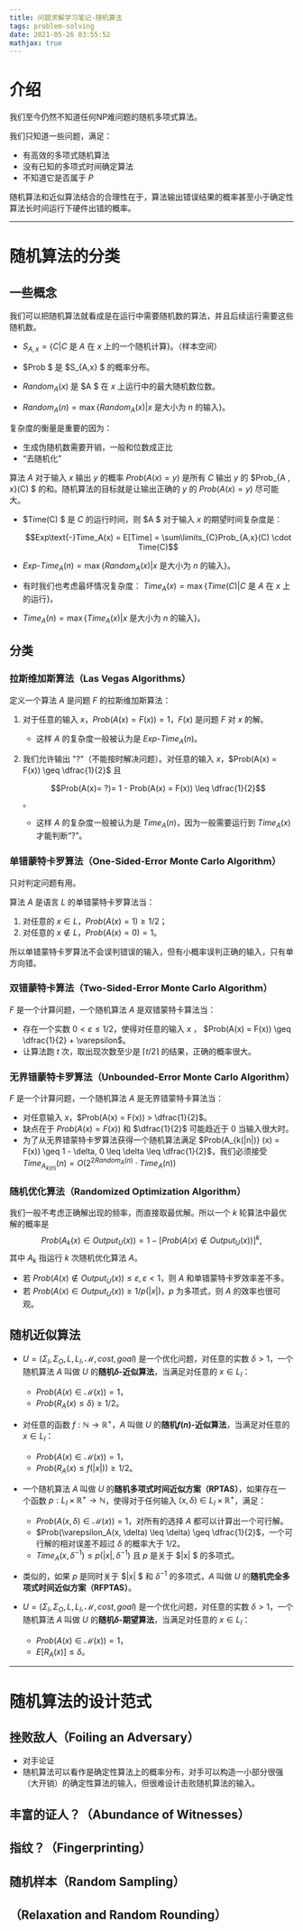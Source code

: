 ```yaml
---
title: 问题求解学习笔记-随机算法
tags: problem-solving
date: 2021-05-26 03:55:52
mathjax: true
---
```



# 介绍

我们至今仍然不知道任何NP难问题的随机多项式算法。

我们只知道一些问题，满足：

- 有高效的多项式随机算法
- 没有已知的多项式时间确定算法
- 不知道它是否属于 $P$

随机算法和近似算法结合的合理性在于，算法输出错误结果的概率甚至小于确定性算法长时间运行下硬件出错的概率。

<!--more -->



---

# 随机算法的分类

## 一些概念

我们可以把随机算法就看成是在运行中需要随机数的算法，并且后续运行需要这些随机数。

- $S_{A,x} = \{ C | C \text{ 是 }A \text{ 在 }x \text{ 上的一个随机计算}\}$。（样本空间）
- $Prob $ 是 $S_{A,x} $ 的概率分布。

- $Random_A(x)$ 是 $A $ 在 $x$ 上运行中的最大随机数位数。
- $Random_A(n) = \max\{Random_A(x) | x \text{ 是大小为 } n \text{ 的输入}\}$。

复杂度的衡量是重要的因为：

- 生成伪随机数需要开销，一般和位数成正比
- “去随机化”



算法 $A$ 对于输入 $x$ 输出 $y$ 的概率 $Prob(A(x) = y)$ 是所有 $C$ 输出 $y$ 的 $Prob_{A , x}(C) $ 的和。随机算法的目标就是让输出正确的 $y$ 的 $Prob(A(x) = y)$ 尽可能大。

- $Time(C) $ 是 $C$ 的运行时间，则 $A $ 对于输入 $x$ 的期望时间复杂度是： 

  $$Exp\text{-}Time_A(x) = E[Time] = \sum\limits_{C}Prob_{A,x}(C) \cdot Time(C)$$

- $Exp\text{-}Time_A(n) = \max\{Random_A(x) | x \text{ 是大小为 } n \text{ 的输入}\}$。

- 有时我们也考虑最坏情况复杂度： $Time_A(x) = \max\{Time(C) | C \text{ 是 }A \text{ 在 }  x \text{ 上的运行} \}$。

- $Time_A(n) = \max\{Time_A(x) | x \text{ 是大小为 } n \text{ 的输入} \}$。

## 分类

### 拉斯维加斯算法（Las Vegas Algorithms）

定义一个算法 $A$ 是问题 $F$ 的拉斯维加斯算法：

1. 对于任意的输入 $x$，$Prob(A(x) = F(x)) = 1$，$F(x)$ 是问题 $F$ 对 $x$ 的解。
   - 这样 $A$ 的复杂度一般被认为是 $Exp\text{-}Time_A(n)$。

2. 我们允许输出 "?"（不能按时解决问题）。对任意的输入 $x$，$Prob(A(x) = F(x)) \geq \dfrac{1}{2}$ 且 

   $$Prob(A(x)= ?)=  1 - Prob(A(x) = F(x)) \leq \dfrac{1}{2}$$。

   - 这样 $A$ 的复杂度一般被认为是 $Time_A(n)$，因为一般需要运行到 $Time_A(x)$ 才能判断“?”。



### 单错蒙特卡罗算法（One-Sided-Error Monte Carlo Algorithm）

只对判定问题有用。

算法 $A$ 是语言 $L$ 的单错蒙特卡罗算法当：

1. 对任意的 $x \in L$，$Prob(A(x) = 1 ) \geq 1/2$；
2. 对任意的 $x \notin L$，$Prob(A(x)  = 0) = 1$。

所以单错蒙特卡罗算法不会误判错误的输入，但有小概率误判正确的输入，只有单方向错。



### 双错蒙特卡算法（Two-Sided-Error Monte Carlo Algorithm）

$F$ 是一个计算问题，一个随机算法 $A$ 是双错蒙特卡算法当：

- 存在一个实数 $0 < \varepsilon \leq 1/2$，使得对任意的输入 $x$ ， $Prob(A(x) = F(x)) \geq \dfrac{1}{2}  + \varepsilon$。
- 让算法跑 $t$ 次，取出现次数至少是 $\lceil t / 2 \rceil$ 的结果，正确的概率很大。



### 无界错蒙特卡罗算法（Unbounded-Error Monte Carlo Algorithm）

$F$ 是一个计算问题，一个随机算法 $A$ 是无界错蒙特卡算法当：

- 对任意输入 $x$，$Prob(A(x) = F(x)) > \dfrac{1}{2}$。
- 缺点在于 $Prob(A(x) = F(x))$ 和 $\dfrac{1}{2}$ 可能趋近于 $0$ 当输入很大时。
- 为了从无界错蒙特卡罗算法获得一个随机算法满足 $Prob(A_{k(|n|)} (x) = F(x)) \geq 1 - \delta, 0 \leq \delta \leq \dfrac{1}{2}$，我们必须接受 $Time_{A_{k(n)}}(n) = O(2^{2Random_A(n)} \cdot Time_A(n))$



### 随机优化算法（Randomized Optimization Algorithm）

我们一般不考虑正确解出现的频率，而直接取最优解。所以一个 $k$ 轮算法中最优解的概率是
$$
Prob(A_k(x) \in Output_U(x)) = 1 - [Prob(A(x) \notin Output_U(x))]^k,
$$
其中 $A_k$ 指运行 $k$ 次随机优化算法 $A$。

- 若 $Prob(A(x) \notin Output_U(x)) \leq \varepsilon, \varepsilon < 1$，则 $A$ 和单错蒙特卡罗效率差不多。
- 若 $Prob(A(x) \in Output_U(x)) \geq 1 / p(|x|)$，$p$ 为多项式，则 $A$ 的效率也很可观。



## 随机近似算法

- $U = (\Sigma_I, \Sigma_O, L, L_I,\mathcal{M}, cost, goal)$ 是一个优化问题，对任意的实数 $\delta > 1$，一个随机算法 $A$ 叫做 $U$ 的**随机$\delta$-近似算法**，当满足对任意的 $x\in L_I$：
  - $Prob(A(x) \in \mathcal{M}(x)) = 1$，
  - $Prob(R_A(x) \leq \delta)\geq 1/ 2$。
- 对任意的函数 $f :\mathbb{N} \to \mathbb{R}^+$，$A$ 叫做 $U$ 的**随机$f(n)$-近似算法**，当满足对任意的 $x \in L_I$：
  - $Prob(A(x) \in \mathcal{M}(x)) = 1$，
  - $Prob(R_A(x) \leq f(|x|)) \geq 1/2$。
- 一个随机算法 $A$ 叫做 $U$ 的**随机多项式时间近似方案（RPTAS）**，如果存在一个函数 $p: L_I \times \mathbb{R}^+ \to \mathbb{N}$，使得对于任何输入 $(x, \delta) \in L_I \times \mathbb{R}^+$，满足：
  - $Prob(A(x, \delta) \in  \mathcal{M}(x)) = 1$，对所有的选择 $A$ 都可以计算出一个可行解。
  - $Prob(\varepsilon_A(x, \delta) \leq \delta) \geq \dfrac{1}{2}$，一个可行解的相对误差不超过 $\delta$ 的概率大于 $1/2$。
  - $Time_A(x, \delta^{-1}) \leq p(|x| , \delta^{-1})$ 且 $p$ 是关于 $|x| $ 的多项式。
- 类似的，如果 $p$ 是同时关于 $|x| $ 和 $\delta^{-1}$ 的多项式，$A$ 叫做 $U$ 的**随机完全多项式时间近似方案（RFPTAS）**。



- $U = (\Sigma_I, \Sigma_O, L, L_I,\mathcal{M}, cost, goal)$ 是一个优化问题，对任意的实数 $\delta > 1$，一个随机算法 $A$ 叫做 $U$ 的**随机$\delta$-期望算法**，当满足对任意的 $x\in L_I$：
  - $Prob(A(x) \in \mathcal{M}(x)) = 1$，
  - $E[R_A(x)] \leq \delta$。



---

# 随机算法的设计范式

## 挫败敌人（Foiling an Adversary）

- 对手论证
- 随机算法可以看作是确定性算法上的概率分布，对手可以构造一小部分很强（大开销）的确定性算法的输入，但很难设计击败随机算法的输入。



## 丰富的证人？（Abundance of Witnesses）



## 指纹？（Fingerprinting）



## 随机样本（Random Sampling）



## （Relaxation and Random Rounding）

